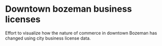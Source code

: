 # Downtown bozeman business licenses

Effort to visualize how the nature of commerce in downtown Bozeman has changed using city business license data.